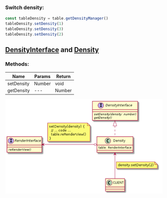 ### Switch density:
```javascript
const tableDensity = table.getDensityManager()
tableDensity.setDensity(1)
tableDensity.setDensity(3)
tableDensity.setDensity(2)
```

## [DensityInterface](./DensityInterface.js) and [Density](./Density.js)

### Methods:

| Name | Params | Return |
| --- | --- | --- |
| setDensity | Number | void |
| getDensity | --- | Number |

![UML](./Density.png)
